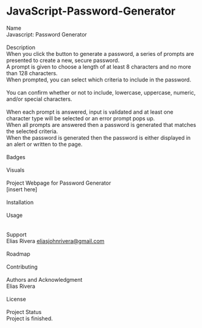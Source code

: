 # JavaScript-Password-Generator
Name
<br>
Javascript: Password Generator 
<br>
<br>
Description
<br>
When you click the button to generate a password, a series of prompts are presented to create a new, secure password. 
<br>
A prompt is given to choose a length of at least 8 characters and no more than 128 characters. 
<br>
When prompted, you can select which criteria to include in the password.  
<br>
You can confirm whether or not to include, lowercase, uppercase, numeric, and/or special characters.  
<br>
When each prompt is answered, input is validated and at least one character type will be selected or an error prompt pops up.
<br>
When all prompts are answered then a password is generated that matches the selected criteria.
<br>
When the password is generated then the password is either displayed in an alert or written to the page. 
<br>
<br>
Badges
<br>
<br>
Visuals
<br>
<br>
Project Webpage for Password Generator
<br>
[insert here]
<br>
<br>
Installation
<br>
<br>
Usage
<br> 
<br>
<br>
Support
<br>
Elias Rivera
eliasjohnrivera@gmail.com
<br>
<br>
Roadmap
<br>
<br>
Contributing
<br>
<br>
Authors and Acknowledgment 
<br>
Elias Rivera
<br>
<br>
License
<br>
<br>
Project Status 
<br>
Project is finished. 
